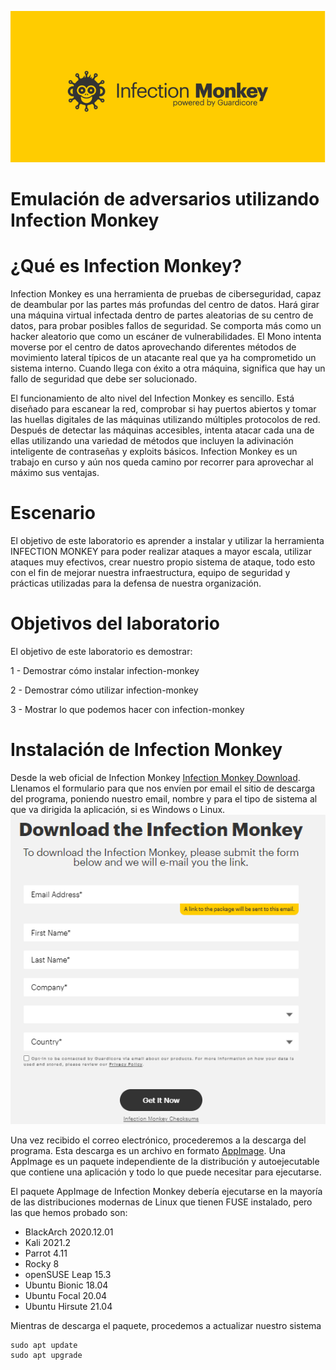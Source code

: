 ![InfectionMonkey](img/im.png)

# Emulación de adversarios utilizando Infection Monkey  

# ¿Qué es Infection Monkey?  
Infection Monkey es una herramienta de pruebas de ciberseguridad, capaz de deambular por las partes más profundas del centro de datos. Hará girar una máquina virtual infectada dentro de partes aleatorias de su centro de datos, para probar posibles fallos de seguridad. Se comporta más como un hacker aleatorio que como un escáner de vulnerabilidades. El Mono intenta moverse por el centro de datos aprovechando diferentes métodos de movimiento lateral típicos de un atacante real que ya ha comprometido un sistema interno. Cuando llega con éxito a otra máquina, significa que hay un fallo de seguridad que debe ser solucionado.  

El funcionamiento de alto nivel del Infection Monkey es sencillo. Está diseñado para escanear la red, comprobar si hay puertos abiertos y tomar las huellas digitales de las máquinas utilizando múltiples protocolos de red. Después de detectar las máquinas accesibles, intenta atacar cada una de ellas utilizando una variedad de métodos que incluyen la adivinación inteligente de contraseñas y exploits básicos. Infection Monkey es un trabajo en curso y aún nos queda camino por recorrer para aprovechar al máximo sus ventajas.  

# Escenario  
El objetivo de este laboratorio es aprender a instalar y utilizar la herramienta INFECTION MONKEY para poder realizar ataques a mayor escala, utilizar ataques muy efectivos, crear nuestro propio sistema de ataque, todo esto con el fin de mejorar nuestra infraestructura, equipo de seguridad y prácticas utilizadas para la defensa de nuestra organización.  

# Objetivos del laboratorio  
El objetivo de este laboratorio es demostrar:  

1 - Demostrar cómo instalar infection-monkey  

2 - Demostrar cómo utilizar infection-monkey  

3 - Mostrar lo que podemos hacer con infection-monkey  

# Instalación de Infection Monkey
Desde la web oficial de Infection Monkey [Infection Monkey Download]( https://www.guardicore.com/infectionmonkey/). Llenamos el formulario para que nos envíen por email el sitio de descarga del programa, poniendo nuestro email, nombre y para el tipo de sistema al que va dirigida la aplicación, si es Windows o Linux.
![Link_download](img/link.png)  


Una vez recibido el correo electrónico, procederemos a la descarga del programa. Esta descarga es un archivo en formato [AppImage](https://appimage.org/). Una AppImage es un paquete independiente de la distribución y autoejecutable que contiene una aplicación y todo lo que puede necesitar para ejecutarse.

El paquete AppImage de Infection Monkey debería ejecutarse en la mayoría de las distribuciones modernas de Linux que tienen FUSE instalado, pero las que hemos probado son:
- BlackArch 2020.12.01
- Kali 2021.2
- Parrot 4.11
- Rocky 8
- openSUSE Leap 15.3
- Ubuntu Bionic 18.04
- Ubuntu Focal 20.04
- Ubuntu Hirsute 21.04

Mientras de descarga el paquete, procedemos a actualizar nuestro sistema
```
sudo apt update
sudo apt upgrade
```

